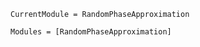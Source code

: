 ```@meta
CurrentModule = RandomPhaseApproximation
```

```@autodocs
Modules = [RandomPhaseApproximation]
```